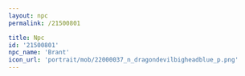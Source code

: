 ```yaml
---
layout: npc
permalink: /21500801

title: Npc
id: '21500801'
npc_name: 'Brant'
icon_url: 'portrait/mob/22000037_n_dragondevilbigheadblue_p.png'
---
```

